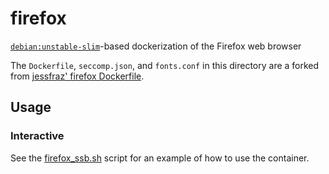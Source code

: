 # firefox

[`debian:unstable-slim`](https://hub.docker.com/_/debian/)-based dockerization of the Firefox web browser

The `Dockerfile`, `seccomp.json`, and `fonts.conf` in this directory are a forked from [jessfraz' firefox Dockerfile](https://github.com/jessfraz/dockerfiles/tree/master/firefox).

## Usage

### Interactive

See the [firefox_ssb.sh](firefox_ssb.sh) script for an example of how to use the container.
